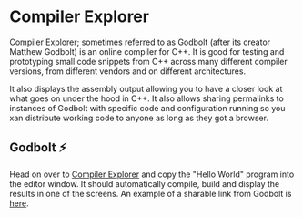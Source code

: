 # Compiler Explorer

Compiler Explorer; sometimes referred to as Godbolt (after its creator Matthew Godbolt) is an online compiler for C++. It is good for testing and prototyping small code snippets from C++ across many different compiler versions, from different vendors and on different architectures.

It also displays the assembly output allowing you to have a closer look at what goes on under the hood in C++. It also allows sharing permalinks to instances of Godbolt with specific code and configuration running so you xan distribute working code to anyone as long as they got a browser.

## Godbolt ⚡

Head on over to [Compiler Explorer](https://www.godbolt.org/) and copy the "Hello World" program into the editor window. It should automatically compile, build and display the results in one of the screens. An example of a sharable link from Godbolt is [here](https://www.godbolt.org/z/GKxzfees6).
